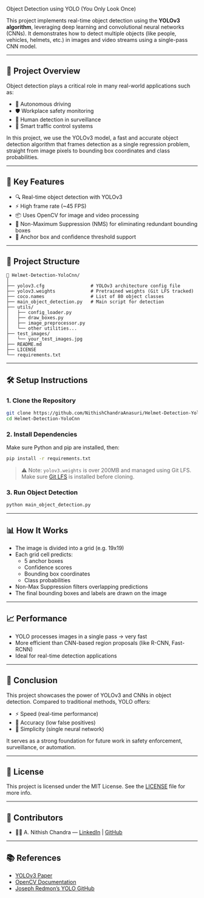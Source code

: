 Object Detection using YOLO (You Only Look Once)

This project implements real-time object detection using the **YOLOv3 algorithm**, leveraging deep learning and convolutional neural networks (CNNs). It demonstrates how to detect multiple objects (like people, vehicles, helmets, etc.) in images and video streams using a single-pass CNN model.

---

## 📌 Project Overview

Object detection plays a critical role in many real-world applications such as:

- 🚗 Autonomous driving
- 🛡️ Workplace safety monitoring
- 🧍 Human detection in surveillance
- 🎯 Smart traffic control systems

In this project, we use the YOLOv3 model, a fast and accurate object detection algorithm that frames detection as a single regression problem, straight from image pixels to bounding box coordinates and class probabilities.

---

## 🚀 Key Features

- 🔍 Real-time object detection with YOLOv3
- ⚡ High frame rate (~45 FPS)
- 📦 Uses OpenCV for image and video processing
- 🎯 Non-Maximum Suppression (NMS) for eliminating redundant bounding boxes
- 🧠 Anchor box and confidence threshold support

---

## 📂 Project Structure

```
📁 Helmet-Detection-YoloCnn/
│
├── yolov3.cfg                 # YOLOv3 architecture config file
├── yolov3.weights             # Pretrained weights (Git LFS tracked)
├── coco.names                 # List of 80 object classes
├── main_object_detection.py   # Main script for detection
├── utils/
│   ├── config_loader.py
│   ├── draw_boxes.py
│   ├── image_preprocessor.py
│   └── other utilities...
├── test_images/
│   └── your_test_images.jpg
├── README.md
├── LICENSE
└── requirements.txt
```

---

## 🛠️ Setup Instructions

### 1. Clone the Repository

```bash
git clone https://github.com/NithishChandraAnasuri/Helmet-Detection-YoloCnn.git
cd Helmet-Detection-YoloCnn
```

### 2. Install Dependencies

Make sure Python and pip are installed, then:

```bash
pip install -r requirements.txt
```

> ⚠️ Note: `yolov3.weights` is over 200MB and managed using Git LFS. Make sure [Git LFS](https://git-lfs.github.com/) is installed before cloning.

### 3. Run Object Detection

```bash
python main_object_detection.py
```

---

## 📊 How It Works

- The image is divided into a grid (e.g. 19x19)
- Each grid cell predicts:
  - 5 anchor boxes
  - Confidence scores
  - Bounding box coordinates
  - Class probabilities
- Non-Max Suppression filters overlapping predictions
- The final bounding boxes and labels are drawn on the image

---


## 📈 Performance

- YOLO processes images in a single pass → very fast
- More efficient than CNN-based region proposals (like R-CNN, Fast-RCNN)
- Ideal for real-time detection applications

---

## 📌 Conclusion

This project showcases the power of YOLOv3 and CNNs in object detection. Compared to traditional methods, YOLO offers:

- ⚡ Speed (real-time performance)
- 🎯 Accuracy (low false positives)
- 🔁 Simplicity (single neural network)

It serves as a strong foundation for future work in safety enforcement, surveillance, or automation.

---

## 📝 License

This project is licensed under the MIT License. See the [LICENSE](LICENSE) file for more info.

---

## 🙌 Contributors

- 👨‍💻 A. Nithish Chandra — [LinkedIn](https://www.linkedin.com/in/nithish-chandra-anasuri-411017290/) | [GitHub](https://github.com/NithishChandraAnasuri)

---

## 📚 References

- [YOLOv3 Paper](https://pjreddie.com/media/files/papers/YOLOv3.pdf)
- [OpenCV Documentation](https://docs.opencv.org/)
- [Joseph Redmon’s YOLO GitHub](https://github.com/pjreddie/darknet)

```

